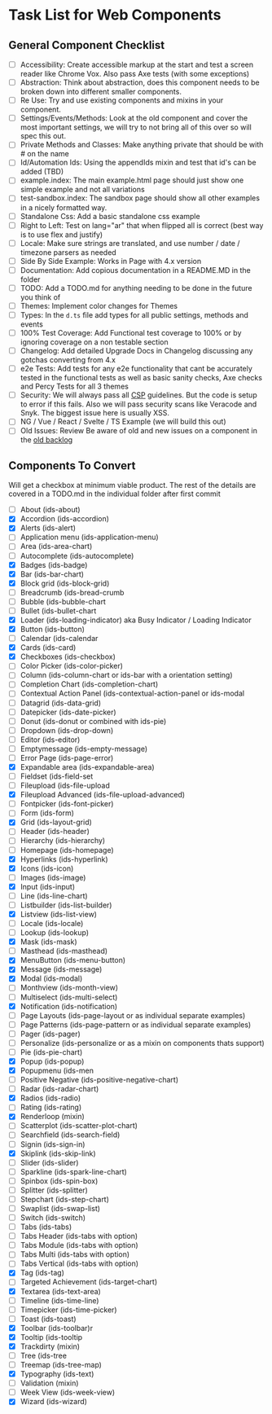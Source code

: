 # Task List for Web Components

## General Component Checklist

 - [ ] Accessibility: Create accessible markup at the start and test a screen reader like Chrome Vox. Also pass Axe tests (with some exceptions)
 - [ ] Abstraction: Think about abstraction, does this component needs to be broken down into different smaller components.
 - [ ] Re Use: Try and use existing components and mixins in your component.
 - [ ] Settings/Events/Methods: Look at the old component and cover the most important settings, we will try to not bring all of this over so will spec this out.
 - [ ] Private Methods and Classes: Make anything private that should be with # on the name
 - [ ] Id/Automation Ids: Using the appendIds mixin and test that id's can be added (TBD)
 - [ ] example.index: The main example.html page should just show one simple example and not all variations
 - [ ] test-sandbox.index: The sandbox page should show all other examples in a nicely formatted way.
 - [ ] Standalone Css: Add a basic standalone css example
 - [ ] Right to Left: Test on lang="ar" that when flipped all is correct (best way is to use flex and justify)
 - [ ] Locale: Make sure strings are translated, and use number / date / timezone parsers as needed
 - [ ] Side By Side Example: Works in Page with 4.x version
 - [ ] Documentation: Add copious documentation in a README.MD in the folder
 - [ ] TODO: Add a TODO.md for anything needing to be done in the future you think of
 - [ ] Themes: Implement color changes for Themes
 - [ ] Types: In the `d.ts` file add types for all public settings, methods and events
 - [ ] 100% Test Coverage: Add Functional test coverage to 100% or by ignoring coverage on a non testable section
 - [ ] Changelog: Add detailed Upgrade Docs in Changelog discussing any gotchas converting from 4.x
 - [ ] e2e Tests: Add tests for any e2e functionality that cant be accurately tested in the functional tests as well as basic sanity checks, Axe checks and Percy Tests for all 3 themes
 - [ ] Security: We will always pass all [CSP](https://developer.mozilla.org/en-US/docs/Web/HTTP/CSP) guidelines. But the code is setup to error if this fails. Also we will pass security scans like Veracode and Snyk. The biggest issue here is usually XSS.
 - [ ] NG / Vue / React / Svelte / TS Example (we will build this out)
 - [ ] Old Issues: Review Be aware of old and new issues on a component in the [old backlog](https://github.com/infor-design/enterprise/issues)

## Components To Convert

Will get a checkbox at minimum viable product. The rest of the details are covered in a TODO.md in the individual folder after first commit

 - [ ] About (ids-about)
 - [x] Accordion (ids-accordion)
 - [x] Alerts (ids-alert)
 - [ ] Application menu (ids-application-menu)
 - [ ] Area (ids-area-chart)
 - [ ] Autocomplete (ids-autocomplete)
 - [x] Badges (ids-badge)
 - [x] Bar (ids-bar-chart)
 - [x] Block grid (ids-block-grid)
 - [ ] Breadcrumb (ids-bread-crumb
 - [ ] Bubble (ids-bubble-chart
 - [ ] Bullet (ids-bullet-chart
 - [x] Loader (ids-loading-indicator) aka Busy Indicator / Loading Indicator
 - [x] Button (ids-button)
 - [ ] Calendar (ids-calendar
 - [x] Cards (ids-card)
 - [x] Checkboxes (ids-checkbox)
 - [ ] Color Picker (ids-color-picker)
 - [ ] Column (ids-column-chart or ids-bar with a orientation setting)
 - [ ] Completion Chart (ids-completion-chart)
 - [ ] Contextual Action Panel (ids-contextual-action-panel or ids-modal
 - [ ] Datagrid (ids-data-grid)
 - [ ] Datepicker (ids-date-picker)
 - [ ] Donut (ids-donut or combined with ids-pie)
 - [ ] Dropdown (ids-drop-down)
 - [ ] Editor (ids-editor)
 - [ ] Emptymessage (ids-empty-message)
 - [ ] Error Page (ids-page-error)
 - [x] Expandable area (ids-expandable-area)
 - [ ] Fieldset (ids-field-set
 - [ ] Fileupload (ids-file-upload
 - [x] Fileupload Advanced (ids-file-upload-advanced)
 - [ ] Fontpicker (ids-font-picker)
 - [ ] Form  (ids-form)
 - [x] Grid (ids-layout-grid)
 - [ ] Header (ids-header)
 - [ ] Hierarchy (ids-hierarchy)
 - [ ] Homepage (ids-homepage)
 - [x] Hyperlinks (ids-hyperlink)
 - [x] Icons (ids-icon)
 - [ ] Images (ids-image)
 - [x] Input (ids-input)
 - [ ] Line (ids-line-chart)
 - [ ] Listbuilder (ids-list-builder)
 - [x] Listview (ids-list-view)
 - [ ] Locale (ids-locale)
 - [ ] Lookup (ids-lookup)
 - [x] Mask (ids-mask)
 - [ ] Masthead (ids-masthead)
 - [x] MenuButton (ids-menu-button)
 - [x] Message (ids-message)
 - [x] Modal (ids-modal)
 - [ ] Monthview (ids-month-view)
 - [ ] Multiselect (ids-multi-select)
 - [x] Notification (ids-notification)
 - [ ] Page Layouts (ids-page-layout or as individual separate examples)
 - [ ] Page Patterns (ids-page-pattern or as individual separate examples)
 - [ ] Pager (ids-pager)
 - [ ] Personalize (ids-personalize or as a mixin on components thats support)
 - [ ] Pie (ids-pie-chart)
 - [x] Popup (ids-popup)
 - [x] Popupmenu (ids-men
 - [ ] Positive Negative (ids-positive-negative-chart)
 - [ ] Radar (ids-radar-chart)
 - [x] Radios (ids-radio)
 - [ ] Rating (ids-rating)
 - [x] Renderloop (mixin)
 - [ ] Scatterplot (ids-scatter-plot-chart)
 - [ ] Searchfield (ids-search-field)
 - [ ] Signin (ids-sign-in)
 - [x] Skiplink (ids-skip-link)
 - [ ] Slider (ids-slider)
 - [ ] Sparkline (ids-spark-line-chart)
 - [ ] Spinbox (ids-spin-box)
 - [ ] Splitter (ids-splitter)
 - [ ] Stepchart (ids-step-chart)
 - [ ] Swaplist (ids-swap-list)
 - [ ] Switch (ids-switch)
 - [ ] Tabs (ids-tabs)
 - [ ] Tabs Header (ids-tabs with option)
 - [ ] Tabs Module (ids-tabs with option)
 - [ ] Tabs Multi (ids-tabs with option)
 - [ ] Tabs Vertical (ids-tabs with option)
 - [x] Tag (ids-tag)
 - [ ] Targeted Achievement (ids-target-chart)
 - [x] Textarea (ids-text-area)
 - [ ] Timeline (ids-time-line)
 - [ ] Timepicker (ids-time-picker)
 - [ ] Toast (ids-toast)
 - [x] Toolbar (ids-toolbar)r
 - [x] Tooltip (ids-tooltip
 - [x] Trackdirty (mixin)
 - [ ] Tree (ids-tree
 - [ ] Treemap (ids-tree-map)
 - [x] Typography (ids-text)
 - [ ] Validation (mixin)
 - [ ] Week View (ids-week-view)
 - [x] Wizard (ids-wizard)
